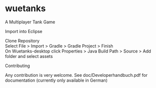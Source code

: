 # wuetanks
A Multiplayer Tank Game

Import into Eclipse  

Clone Repository  
Select File > Import > Gradle > Gradle Project > Finish  
On Wuetanks-desktop click Properties > Java Build Path > Source > Add folder and select assets  

Contributing  

Any contribution is very welcome. See doc/Developerhandbuch.pdf for documentation (currently only available in German)
